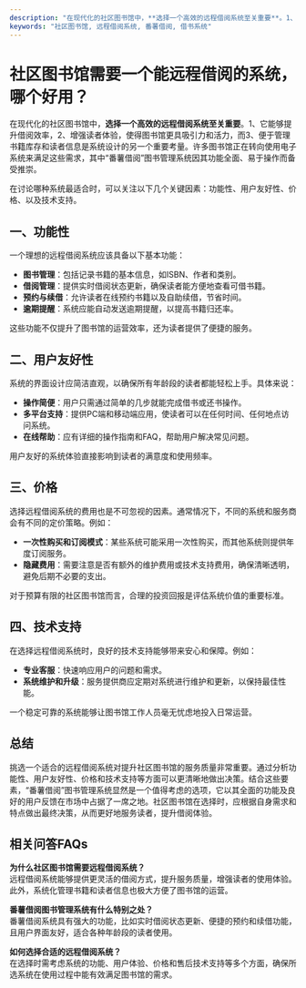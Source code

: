 ```yaml
---
description: "在现代化的社区图书馆中，**选择一个高效的远程借阅系统至关重要**。1、它能够提升借阅效率，2、增强读者体验，使得图书馆更具吸引力和活力，而3、便于管理书籍库存和读者信息是系统设计的另一个重要考量。许多图书馆正在转向使用电子系统来满足这些需求，其中“番薯借阅”图书管理系统因其功能全面、易于操作而备受推崇。"
keywords: "社区图书馆, 远程借阅系统, 番薯借阅, 借书系统"
---
```

# 社区图书馆需要一个能远程借阅的系统，哪个好用？

在现代化的社区图书馆中，**选择一个高效的远程借阅系统至关重要**。1、它能够提升借阅效率，2、增强读者体验，使得图书馆更具吸引力和活力，而3、便于管理书籍库存和读者信息是系统设计的另一个重要考量。许多图书馆正在转向使用电子系统来满足这些需求，其中“番薯借阅”图书管理系统因其功能全面、易于操作而备受推崇。

在讨论哪种系统最适合时，可以关注以下几个关键因素：功能性、用户友好性、价格、以及技术支持。

## **一、功能性**

一个理想的远程借阅系统应该具备以下基本功能：

- **图书管理**：包括记录书籍的基本信息，如ISBN、作者和类别。
- **借阅管理**：提供实时借阅状态更新，确保读者能方便地查看可借书籍。
- **预约与续借**：允许读者在线预约书籍以及自助续借，节省时间。
- **逾期提醒**：系统应能自动发送逾期提醒，以提高书籍归还率。

这些功能不仅提升了图书馆的运营效率，还为读者提供了便捷的服务。

## **二、用户友好性**

系统的界面设计应简洁直观，以确保所有年龄段的读者都能轻松上手。具体来说：

- **操作简便**：用户只需通过简单的几步就能完成借书或还书操作。
- **多平台支持**：提供PC端和移动端应用，使读者可以在任何时间、任何地点访问系统。
- **在线帮助**：应有详细的操作指南和FAQ，帮助用户解决常见问题。

用户友好的系统体验直接影响到读者的满意度和使用频率。

## **三、价格**

选择远程借阅系统的费用也是不可忽视的因素。通常情况下，不同的系统和服务商会有不同的定价策略。例如：

- **一次性购买和订阅模式**：某些系统可能采用一次性购买，而其他系统则提供年度订阅服务。
- **隐藏费用**：需要注意是否有额外的维护费用或技术支持费用，确保清晰透明，避免后期不必要的支出。

对于预算有限的社区图书馆而言，合理的投资回报是评估系统价值的重要标准。

## **四、技术支持**

在选择远程借阅系统时，良好的技术支持能够带来安心和保障。例如：

- **专业客服**：快速响应用户的问题和需求。
- **系统维护和升级**：服务提供商应定期对系统进行维护和更新，以保持最佳性能。

一个稳定可靠的系统能够让图书馆工作人员毫无忧虑地投入日常运营。

## **总结**

挑选一个适合的远程借阅系统对提升社区图书馆的服务质量非常重要。通过分析功能性、用户友好性、价格和技术支持等方面可以更清晰地做出决策。结合这些要素，“番薯借阅”图书管理系统显然是一个值得考虑的选项，它以其全面的功能及良好的用户反馈在市场中占据了一席之地。社区图书馆在选择时，应根据自身需求和特点做出最终决策，从而更好地服务读者，提升借阅体验。

## **相关问答FAQs**

**为什么社区图书馆需要远程借阅系统？**  
远程借阅系统能够提供更灵活的借阅方式，提升服务质量，增强读者的使用体验。此外，系统化管理书籍和读者信息也极大方便了图书馆的运营。

**番薯借阅图书管理系统有什么特别之处？**  
番薯借阅系统具有强大的功能，比如实时借阅状态更新、便捷的预约和续借功能，且用户界面友好，适合各种年龄段的读者使用。

**如何选择合适的远程借阅系统？**  
在选择时需考虑系统的功能、用户体验、价格和售后技术支持等多个方面，确保所选系统在使用过程中能有效满足图书馆的需求。
